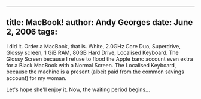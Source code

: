 -----
title:  MacBook!
author: Andy Georges
date: June 2, 2006
tags: 
-----







I did it. Order a MacBook, that is. White, 2.0GHz Core Duo, Superdrive,
Glossy screen, 1 GiB RAM, 80GB Hard Drive, Localised Keyboard. The
Glossy Screen because I refuse to flood the Apple banc account even
extra for a Black MacBook with a Normal Screen. The Localised Keyboard,
because the machine is a present (albeit paid from the common savings
account) for my woman.


Let's hope she'll enjoy it. Now, the waiting period begins...




